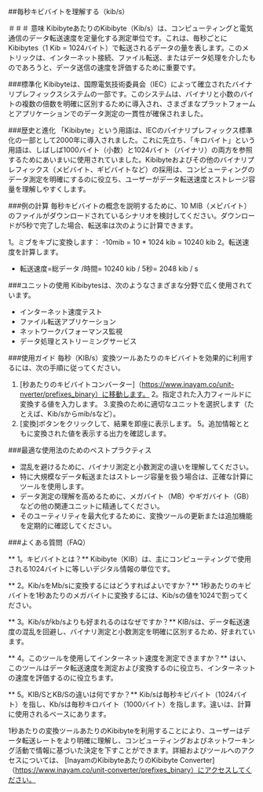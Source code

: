 ##毎秒キビバイトを理解する（kib/s）

＃＃＃ 意味
KibibyteあたりのKibibyte（Kib/s）は、コンピューティングと電気通信のデータ転送速度を定量化する測定単位です。これは、毎秒ごとにKibibytes（1 Kib = 1024バイト）で転送されるデータの量を表します。このメトリックは、インターネット接続、ファイル転送、またはデータ処理を介したものであろうと、データ送信の速度を評価するために重要です。

###標準化
Kibibyteは、国際電気技術委員会（IEC）によって確立されたバイナリプレフィックスシステムの一部です。このシステムは、バイナリと小数のバイトの複数の倍数を明確に区別するために導入され、さまざまなプラットフォームとアプリケーションでのデータ測定の一貫性が確保されました。

###歴史と進化
「Kibibyte」という用語は、IECのバイナリプレフィックス標準化の一部として2000年に導入されました。これに先立ち、「キロバイト」という用語は、しばしば1000バイト（小数）と1024バイト（バイナリ）の両方を参照するためにあいまいに使用されていました。Kibibyteおよびその他のバイナリプレフィックス（メビバイト、ギビバイトなど）の採用は、コンピューティングのデータ測定を明確にするのに役立ち、ユーザーがデータ転送速度とストレージ容量を理解しやすくします。

###例の計算
毎秒キビバイトの概念を説明するために、10 MIB（メビバイト）のファイルがダウンロードされているシナリオを検討してください。ダウンロードが5秒で完了した場合、転送率は次のように計算できます。

1。ミブをキブに変換します：
-10mib = 10 * 1024 kib = 10240 kib
2。転送速度を計算します。
- 転送速度=総データ /時間= 10240 kib / 5秒= 2048 kib / s

###ユニットの使用
Kibibytesは、次のようなさまざまな分野で広く使用されています。
- インターネット速度テスト
- ファイル転送アプリケーション
- ネットワークパフォーマンス監視
- データ処理とストリーミングサービス

###使用ガイド
毎秒（KIB/s）変換ツールあたりのキビバイトを効果的に利用するには、次の手順に従ってください。
1. [秒あたりのキビバイトコンバーター]（https://www.inayam.co/unit-nverter/prefixes_binary）に移動します。
2。指定された入力フィールドに変換する値を入力します。
3.変換のために適切なユニットを選択します（たとえば、Kib/sからmib/sなど）。
4. [変換]ボタンをクリックして、結果を即座に表示します。
5。追加情報とともに変換された値を表示する出力を確認します。

###最適な使用法のためのベストプラクティス
- 混乱を避けるために、バイナリ測定と小数測定の違いを理解してください。
- 特に大規模なデータ転送またはストレージ容量を扱う場合は、正確な計算にツールを使用します。
- データ測定の理解を高めるために、メガバイト（MB）やギガバイト（GB）などの他の関連ユニットに精通してください。
- そのユーティリティを最大化するために、変換ツールの更新または追加機能を定期的に確認してください。

###よくある質問（FAQ）

** 1。キビバイトとは？**
Kibibyte（KIB）は、主にコンピューティングで使用される1024バイトに等しいデジタル情報の単位です。

** 2。Kib/sをMb/sに変換するにはどうすればよいですか？**
1秒あたりのキビバイトを1秒あたりのメガバイトに変換するには、Kib/sの値を1024で割ってください。

** 3。Kib/sがkb/sよりも好まれるのはなぜですか？**
KIB/sは、データ転送速度の混乱を回避し、バイナリ測定と小数測定を明確に区別するため、好まれています。

** 4。このツールを使用してインターネット速度を測定できますか？**
はい、このツールはデータ転送速度を測定および変換するのに役立ち、インターネットの速度を評価するのに役立ちます。

** 5。KIB/SとKB/Sの違いは何ですか？**
Kib/sは毎秒キビバイト（1024バイト）を指し、Kb/sは毎秒キロバイト（1000バイト）を指します。違いは、計算に使用されるベースにあります。

1秒あたりの変換ツールあたりのKibibyteを利用することにより、ユーザーはデータ転送レートをより明確に理解し、コンピューティングおよびネットワーキング活動で情報に基づいた決定を下すことができます。詳細およびツールへのアクセスについては、 [InayamのKibibyteあたりのKibibyte Converter]（https://www.inayam.co/unit-converter/prefixes_binary）にアクセスしてください。